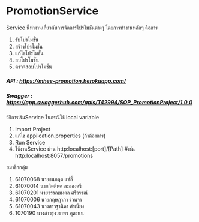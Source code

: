 # PromotionService

Service นี้ทำงานเกี่ยวกับการจัดการโปรโมชั่นต่างๆ
โดยการทำงานหลักๆ คือการ
1. รับโปรโมชั่น
2. สร้างโปรโมชั่น
3. แก้ไขโปรโมชั่น
5. ลบโปรโมชั่น
4. ตรวจสอบโปรโมชั่น

##### API : https://mhee-promotion.herokuapp.com/
##### Swagger : https://app.swaggerhub.com/apis/T42994/SOP_PromotionProject/1.0.0
####

วิธีการเริมService ในกรณีใช้ local variable
1. Import Project
2. แกไข appilcation.properties (ถ้าต้องการ)
3. Run Service
4. ใช้งานService ผ่าน http:localhost:[port]/[Path] #เช่น http:localhost:8057/promotions
    
สมาชิกกลุ่ม
1. 61070068 นายธนกฤต แซ่ลี้
2. 61070014 นายกิตติพศ ละอองศรี 
3. 61070201 นายวรรณมงคล ศรีวรรณ์
4. 61070006 นายกฤษฎาภา ง่วนจร 
5. 61070043 นางสาวฐานิดา สำเนียง 
6. 1070190 นางสาวรุ่งวราพร คุตะนน
